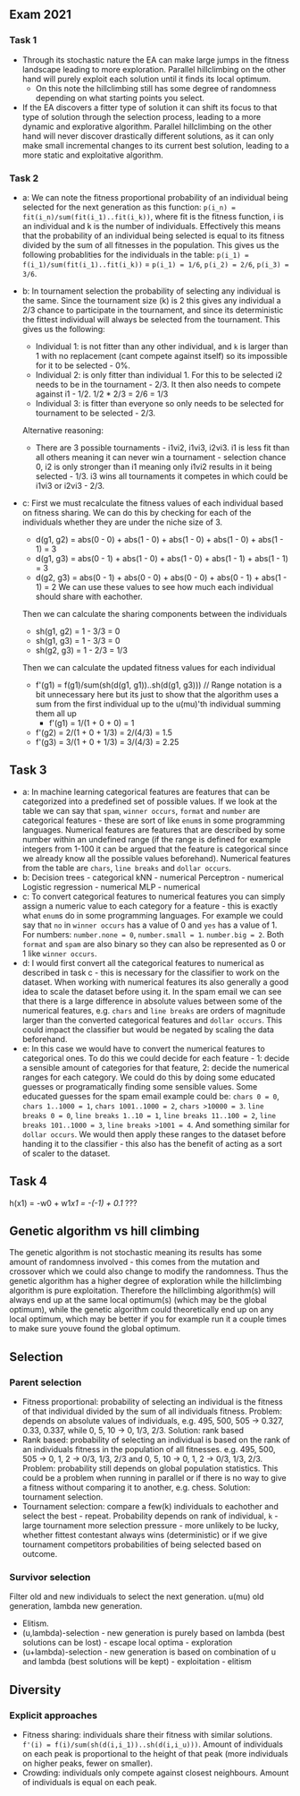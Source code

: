 ## Exam 2021
### Task 1
- Through its stochastic nature the EA can make large jumps in the fitness landscape leading to more exploration. Parallel hillclimbing on the other hand will purely exploit each solution until it finds its local optimum.
    - On this note the hillclimbing still has some degree of randomness depending on what starting points you select.
- If the EA discovers a fitter type of solution it can shift its focus to that type of solution through the selection process, leading to a more dynamic and explorative algorithm. Parallel hillclimbing on the other hand will never discover drastically different solutions, as it can only make small incremental changes to its current best solution, leading to a more static and exploitative algorithm.

### Task 2
- a: We can note the fitness proportional probability of an individual being selected for the next generation as this function: `p(i_n) = fit(i_n)/sum(fit(i_1)..fit(i_k))`, where fit is the fitness function, i is an individual and k is the number of individuals. Effectively this means that the probability of an individual being selected is equal to its fitness divided by the sum of all fitnesses in the population. This gives us the following probablities for the individuals in the table: `p(i_1) = f(i_1)/sum(fit(i_1)..fit(i_k))` = `p(i_1) = 1/6`, `p(i_2) = 2/6`, `p(i_3) = 3/6`.
- b: In tournament selection the probability of selecting any individual is the same. Since the tournament size (k) is 2 this gives any individual a 2/3 chance to participate in the tournament, and since its deterministic the fittest individual will always be selected from the tournament. This gives us the following:
    - Individual 1: is not fitter than any other individual, and `k` is larger than 1 with no replacement (cant compete against itself) so its impossible for it to be selected - 0%.
    - Individual 2: is only fitter than individual 1. For this to be selected i2 needs to be in the tournament - 2/3. It then also needs to compete against i1 - 1/2. 1/2 * 2/3 = 2/6 = 1/3
    - Individual 3: is fitter than everyone so only needs to be selected for tournament to be selected - 2/3.

    Alternative reasoning:
    - There are 3 possible tournaments - i1vi2, i1vi3, i2vi3. i1 is less fit than all others meaning it can never win a tournament - selection chance 0, i2 is only stronger than i1 meaning only i1vi2 results in it being selected - 1/3. i3 wins all tournaments it competes in which could be i1vi3 or i2vi3 - 2/3.
- c: First we must recalculate the fitness values of each individual based on fitness sharing. We can do this by checking for each of the individuals whether they are under the niche size of 3.
    - d(g1, g2) = abs(0 - 0) + abs(1 - 0) + abs(1 - 0) + abs(1 - 0) + abs(1 - 1) = 3
    - d(g1, g3) = abs(0 - 1) + abs(1 - 0) + abs(1 - 0) + abs(1 - 1) + abs(1 - 1) = 3
    - d(g2, g3) = abs(0 - 1) + abs(0 - 0) + abs(0 - 0) + abs(0 - 1) + abs(1 - 1) = 2
    We can use these values to see how much each individual should share with eachother.

    Then we can calculate the sharing components between the individuals
    - sh(g1, g2) = 1 - 3/3 = 0
    - sh(g1, g3) = 1 - 3/3 = 0
    - sh(g2, g3) = 1 - 2/3 = 1/3

    Then we can calculate the updated fitness values for each individual
    - f'(g1) = f(g1)/sum(sh(d(g1, g1))..sh(d(g1, g3))) // Range notation is a bit unnecessary here but its just to show that the algorithm uses a sum from the first individual up to the u(mu)'th individual summing them all up
        - f'(g1) = 1/(1 + 0 + 0) = 1
    - f'(g2) = 2/(1 + 0 + 1/3) = 2/(4/3) = 1.5
    - f'(g3) = 3/(1 + 0 + 1/3) = 3/(4/3) = 2.25

## Task 3
- a: In machine learning categorical features are features that can be categorized into a predefined set of possible values. If we look at the table we can say that `spam`, `winner occurs`, `format` and `number` are categorical features - these are sort of like `enum`s in some programming languages. Numerical features are features that are described by some number within an undefined range (if the range is defined for example integers from 1-100 it can be argued that the feature is categorical since we already know all the possible values beforehand). Numerical features from the table are `chars`, `line breaks` and `dollar occurs`.
- b: Decision trees - categorical
     kNN - numerical
     Perceptron - numerical
     Logistic regression - numerical
     MLP - numerical
- c: To convert categorical features to numerical features you can simply assign a numeric value to each category for a feature - this is exactly what `enum`s do in some programming languages. For example we could say that `no` in `winner occurs` has a value of 0 and `yes` has a value of 1. For numbers: `number.none = 0`, `number.small = 1`. `number.big = 2`. Both `format` and `spam` are also binary so they can also be represented as 0 or 1 like `winner occurs`.
- d: I would first convert all the categorical features to numerical as described in task c - this is necessary for the classifier to work on the dataset. When working with numerical features its also generally a good idea to scale the dataset before using it. In the spam email we can see that there is a large difference in absolute values between some of the numerical features, e.g. `chars` and `line breaks` are orders of magnitude larger than the converted categorical features and `dollar occurs`. This could impact the classifier but would be negated by scaling the data beforehand.
- e: In this case we would have to convert the numerical features to categorical ones. To do this we could decide for each feature - 1: decide a sensible amount of categories for that feature, 2: decide the numerical ranges for each category. We could do this by doing some educated guesses or programatically finding some sensible values. Some educated guesses for the spam email example could be: `chars 0 = 0`, `chars 1..1000 = 1`, `chars 1001..1000 = 2`, `chars >10000 = 3`. `line breaks 0 = 0`, `line breaks 1..10 = 1`, `line breaks 11..100 = 2`, `line breaks 101..1000 = 3`, `line breaks >1001 = 4`. And something similar for `dollar occurs`. We would then apply these ranges to the dataset before handing it to the classifier - this also has the benefit of acting as a sort of scaler to the dataset.

## Task 4
h(x1) = -w0 + w1*x1 = -(-1) + 0.1* ???

## Genetic algorithm vs hill climbing
The genetic algorithm is not stochastic meaning its results has some amount of randomness involved - this comes from the mutation and crossover which we could also change to modify the randomness. Thus the genetic algorithm has a higher degree of exploration while the hillclimbing algorithm is pure exploitation. Therefore the hillclimbing algorithm(s) will always end up at the same local optimum(s) (which may be the global optimum), while the genetic algorithm could theoretically end up on any local optimum, which may be better if you for example run it a couple times to make sure youve found the global optimum.

## Selection
### Parent selection
- Fitness proportional: probability of selecting an individual is the fitness of that individual divided by the sum of all individuals fitness. Problem: depends on absolute values of individuals, e.g. 495, 500, 505 -> 0.327, 0.33, 0.337, while 0, 5, 10 -> 0, 1/3, 2/3. Solution: rank based
- Rank based: probability of selecting an individual is based on the rank of an individuals fitness in the population of all fitnesses. e.g. 495, 500, 505 -> 0, 1, 2 -> 0/3, 1/3, 2/3 and 0, 5, 10 -> 0, 1, 2 -> 0/3, 1/3, 2/3. Problem: probability still depends on global population statistics. This could be a problem when running in parallel or if there is no way to give a fitness without comparing it to another, e.g. chess. Solution: tournament selection.
- Tournament selection: compare a few(k) individuals to eachother and select the best - repeat. Probability depends on rank of individual, `k` - large tournament more selection pressure - more unlikely to be lucky, whether fittest contestant always wins (deterministic) or if we give tournament competitors probabilities of being selected based on outcome.

### Survivor selection
Filter old and new individuals to select the next generation. u(mu) old generation, lambda new generation.
- Elitism.
- (u,lambda)-selection - new generation is purely based on lambda (best solutions can be lost) - escape local optima - exploration
- (u+lambda)-selection - new generation is based on combination of u and lambda (best solutions will be kept) - exploitation - elitism

## Diversity
### Explicit approaches
- Fitness sharing: individuals share their fitness with similar solutions. `f'(i) = f(i)/sum(sh(d(i,i_1))..sh(d(i,i_u)))`. Amount of individuals on each peak is proportional to the height of that peak (more individuals on higher peaks, fewer on smaller).
- Crowding: individuals only compete against closest neighbours. Amount of individuals is equal on each peak.
